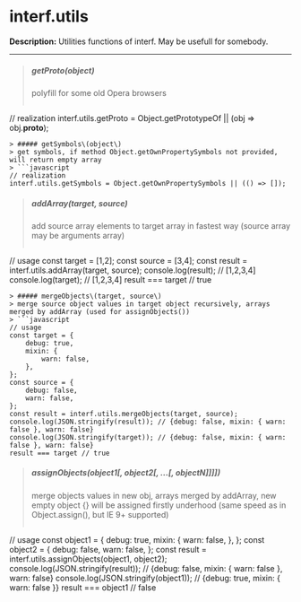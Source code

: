 # interf.utils

**Description:** Utilities functions of interf. May be usefull for somebody.

---
> ##### getProto\(object\)
> polyfill for some old Opera browsers
> ```javascript
// realization
interf.utils.getProto = Object.getPrototypeOf || (obj => obj.__proto__);
```
> ##### getSymbols\(object\)
> get symbols, if method Object.getOwnPropertySymbols not provided, will return empty array
> ```javascript
// realization
interf.utils.getSymbols = Object.getOwnPropertySymbols || (() => []);
```
> ##### addArray\(target, source\)
> add source array elements to target array in fastest way (source array may be arguments array)
> ```javascript
// usage
const target = [1,2];
const source = [3,4];
const result = interf.utils.addArray(target, source);
console.log(result); // [1,2,3,4]
console.log(target); // [1,2,3,4]
result === target // true
```
> ##### mergeObjects\(target, source\)
> merge source object values in target object recursively, arrays merged by addArray (used for assignObjects())
> ```javascript
// usage
const target = {
    debug: true,
    mixin: {
        warn: false,
    },
};
const source = {
    debug: false,
    warn: false,
};
const result = interf.utils.mergeObjects(target, source);
console.log(JSON.stringify(result)); // {debug: false, mixin: { warn: false }, warn: false}
console.log(JSON.stringify(target)); // {debug: false, mixin: { warn: false }, warn: false}
result === target // true
```
> ##### assignObjects\(object1[, object2[, ...[, objectN]]]]\)
> merge objects values in new obj, arrays merged by addArray, new empty object {} will be assigned firstly underhood (same speed as in Object.assign(), but IE 9+ supported)
> ```javascript
// usage
const object1 = {
    debug: true,
    mixin: {
        warn: false,
    },
};
const object2 = {
    debug: false,
    warn: false,
};
const result = interf.utils.assignObjects(object1, object2);
console.log(JSON.stringify(result)); // {debug: false, mixin: { warn: false }, warn: false}
console.log(JSON.stringify(object1)); // {debug: true, mixin: { warn: false }}
result === object1 // false
```
